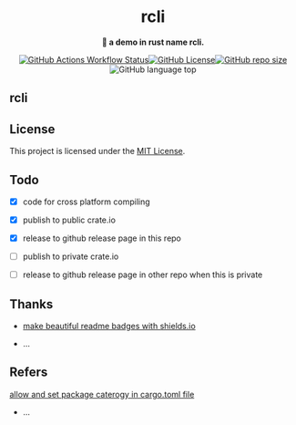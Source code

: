 <div align="center">
  <h1>rcli</h1>
  <p>
    <strong>🤖 a demo in rust name rcli.</strong>
  </p>
  
  [![GitHub Actions Workflow Status](https://img.shields.io/github/actions/workflow/status/ymc-github/rcli/test.yml?label=test&color=ff69b4&logo=Github&logoColor=ff69b4&style=popout-square)](https://github.com/ymc-github/rcli)[![GitHub License](https://img.shields.io/github/license/ymc-github/rcli.svg?label=license&color=ff69b4&logo=Github&logoColor=ff69b4&style=popout-square)](https://github.com/ymc-github/rcli/LICENSE)[![GitHub repo size](https://img.shields.io/github/repo-size/ymc-github/rcli.svg?label=gh%20size&color=ff69b4&logo=Github&logoColor=ff69b4&style=popout-square)](https://github.com/ymc-github/rcli)![GitHub language top](https://img.shields.io/github/languages/top/ymc-github/rcli.svg?color=ff69b4&logo=Github&logoColor=ff69b4&style=popout-square)
</div>

## rcli

## License

This project is licensed under the [MIT License](./).

## Todo

- [x] code for cross platform compiling
- [x] publish to public crate.io
- [x] release to github release page in this repo

- [ ] publish to private crate.io
- [ ] release to github release page in other repo when this is private

## Thanks

- [make beautiful readme badges with shields.io](https://shields.io/)

- ...

## Refers

[allow and set package caterogy in cargo.toml file](https://crates.io/category_slugs)

- ...
